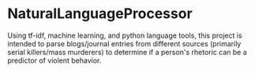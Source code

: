 # NaturalLanguageProcessor
Using tf-idf, machine learning, and python language tools, this project is intended to parse blogs/journal entries from different sources (primarily serial killers/mass murderers) to determine if a person's rhetoric can be a predictor of violent behavior. 

